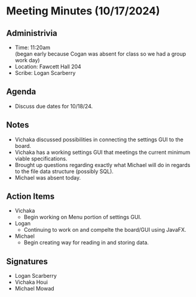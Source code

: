 # Meeting Minutes (10/17/2024)

## Administrivia
* Time: 11:20am <br> (began early because Cogan was absent for class so we had a group work day)
* Location: Fawcett Hall 204
* Scribe: Logan Scarberry

## Agenda
* Discuss due dates for 10/18/24.

## Notes
* Vichaka discussed possibilities in connecting the settings GUI to the board.
* Vichaka has a working settings GUI that meetings the current minimum viable specifications.
* Brought up questions regarding exactly what Michael will do in regards to the file data structure (possibly SQL).
* Michael was absent today.


## Action Items
* Vichaka
  * Begin working on Menu portion of settings GUI.
* Logan
  * Continuing to work on and compelte the board/GUI using JavaFX.
* Michael
  * Begin creating way for reading in and storing data.

## Signatures
* Logan Scarberry
* Vichaka Houi
* Michael Mowad
